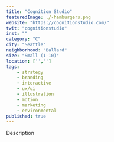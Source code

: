 ```yaml
---
title: "Cognition Studio"
featuredImage: ./-hamburgers.png
website: "https://cognitionstudio.com/"
twit: "cognitionstudio"
inst: ""
category: "C"
city: "Seattle"
neighborhood: "Ballard"
size: "Small (1-10)"
location: ['','']
tags:
    - strategy
    - branding
    - interactive
    - ux/ui
    - illustration
    - motion
    - marketing
    - environmental
published: true
---
```


Description
